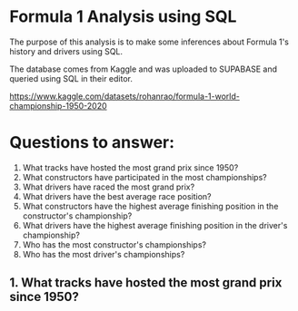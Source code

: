 # Formula 1 Analysis using SQL
The purpose of this analysis is to make some inferences about Formula 1's history and drivers using SQL.

The database comes from Kaggle and was uploaded to SUPABASE and queried using SQL in their editor. 

https://www.kaggle.com/datasets/rohanrao/formula-1-world-championship-1950-2020

# Questions to answer: 
1. What tracks have hosted the most grand prix since 1950?
2. What constructors have participated in the most championships?
3. What drivers have raced the most grand prix? 
4. What drivers have the best average race position?
5. What constructors have the highest average finishing position in the constructor's championship?
6. What drivers have the highest average finishing position in the driver's championship? 
7. Who has the most constructor's championships? 
8. Who has the most driver's championships?

## 1. What tracks have hosted the most grand prix since 1950?
